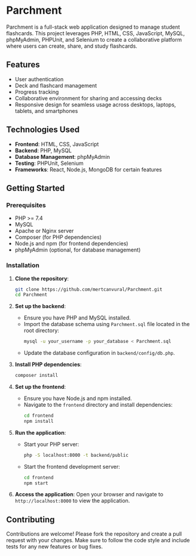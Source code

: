 # Parchment

Parchment is a full-stack web application designed to manage student flashcards. This project leverages PHP, HTML, CSS, JavaScript, MySQL, phpMyAdmin, PHPUnit, and Selenium to create a collaborative platform where users can create, share, and study flashcards.

## Features

- User authentication
- Deck and flashcard management
- Progress tracking
- Collaborative environment for sharing and accessing decks
- Responsive design for seamless usage across desktops, laptops, tablets, and smartphones

## Technologies Used

- **Frontend**: HTML, CSS, JavaScript
- **Backend**: PHP, MySQL
- **Database Management**: phpMyAdmin
- **Testing**: PHPUnit, Selenium
- **Frameworks**: React, Node.js, MongoDB for certain features

## Getting Started

### Prerequisites

- PHP >= 7.4
- MySQL
- Apache or Nginx server
- Composer (for PHP dependencies)
- Node.js and npm (for frontend dependencies)
- phpMyAdmin (optional, for database management)

### Installation

1. **Clone the repository**:
   ```bash
   git clone https://github.com/mertcanvural/Parchment.git
   cd Parchment
   ```

2. **Set up the backend**:
   - Ensure you have PHP and MySQL installed.
   - Import the database schema using `Parchment.sql` file located in the root directory:
     ```bash
     mysql -u your_username -p your_database < Parchment.sql
     ```
   - Update the database configuration in `backend/config/db.php`.

3. **Install PHP dependencies**:
   ```bash
   composer install
   ```

4. **Set up the frontend**:
   - Ensure you have Node.js and npm installed.
   - Navigate to the `frontend` directory and install dependencies:
     ```bash
     cd frontend
     npm install
     ```

5. **Run the application**:
   - Start your PHP server:
     ```bash
     php -S localhost:8000 -t backend/public
     ```
   - Start the frontend development server:
     ```bash
     cd frontend
     npm start
     ```

6. **Access the application**:
   Open your browser and navigate to `http://localhost:8000` to view the application.

## Contributing

Contributions are welcome! Please fork the repository and create a pull request with your changes. Make sure to follow the code style and include tests for any new features or bug fixes.

